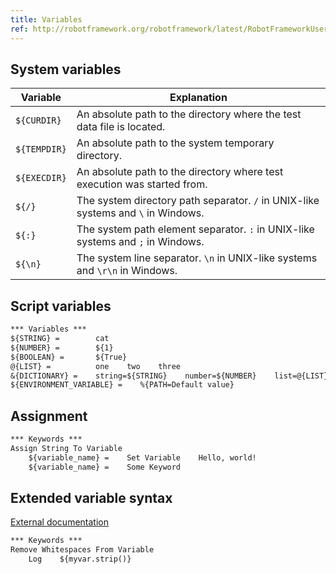 ```yaml
---
title: Variables
ref: http://robotframework.org/robotframework/latest/RobotFrameworkUserGuide.html#variables
---
```


## System variables

| Variable | Explanation |
| --- | --- |
| `${CURDIR}` | An absolute path to the directory where the test data file is located. |
| `${TEMPDIR}` | An absolute path to the system temporary directory. |
| `${EXECDIR}` | An absolute path to the directory where test execution was started from. |
| `${/}` | The system directory path separator. `/` in UNIX-like systems and `\` in Windows. |
| `${:}` | The system path element separator. `:` in UNIX-like systems and `;` in Windows. |
| `${\n}` | The system line separator. `\n` in UNIX-like systems and `\r\n` in Windows. |

## Script variables

```txt
*** Variables ***
${STRING} =        cat
${NUMBER} =        ${1}
${BOOLEAN} =       ${True}
@{LIST} =          one    two    three
&{DICTIONARY} =    string=${STRING}    number=${NUMBER}    list=@{LIST}
${ENVIRONMENT_VARIABLE} =    %{PATH=Default value}
```

## Assignment

```txt
*** Keywords ***
Assign String To Variable
    ${variable_name} =    Set Variable    Hello, world!
    ${variable_name} =    Some Keyword
```

## Extended variable syntax

[External documentation](https://robotframework.org/robotframework/latest/RobotFrameworkUserGuide.html#extended-variable-syntax)

```txt
*** Keywords ***
Remove Whitespaces From Variable
    Log    ${myvar.strip()}
```
